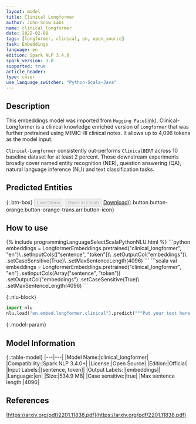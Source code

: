 ```yaml
---
layout: model
title: Clinical Longformer
author: John Snow Labs
name: clinical_longformer
date: 2022-02-08
tags: [longformer, clinical, en, open_source]
task: Embeddings
language: en
edition: Spark NLP 3.4.0
spark_version: 3.0
supported: true
article_header:
type: cover
use_language_switcher: "Python-Scala-Java"
---
```


## Description

This embeddings model was imported from `Hugging Face`([link](https://huggingface.co/yikuan8/Clinical-Longformer)). Clinical-Longformer is a clinical knowledge enriched version of `Longformer` that was further pretrained using MIMIC-III clinical notes. It allows up to 4,096 tokens as the model input. 

`Clinical-Longformer` consistently out-performs `ClinicalBERT` across 10 baseline dataset for at least 2 percent. Those downstream experiments broadly cover named entity recognition (NER), question answering (QA), natural language inference (NLI) and text classification tasks.

## Predicted Entities



{:.btn-box}
<button class="button button-orange" disabled>Live Demo</button>
<button class="button button-orange" disabled>Open in Colab</button>
[Download](https://s3.amazonaws.com/auxdata.johnsnowlabs.com/public/models/clinical_longformer_en_3.4.0_3.0_1644309598171.zip){:.button.button-orange.button-orange-trans.arr.button-icon}

## How to use



<div class="tabs-box" markdown="1">
{% include programmingLanguageSelectScalaPythonNLU.html %}
```python
embeddings = LongformerEmbeddings.pretrained("clinical_longformer", "en")\
.setInputCols(["sentence", "token"])\
.setOutputCol("embeddings")\
.setCaseSensitive(True)\
.setMaxSentenceLength(4096)
```
```scala
val embeddings = LongformerEmbeddings.pretrained("clinical_longformer", "en")
.setInputCols(Array("sentence", "token"))
.setOutputCol("embeddings")
.setCaseSensitive(True)\
.setMaxSentenceLength(4096)
```


{:.nlu-block}
```python
import nlu
nlu.load("en.embed.longformer.clinical").predict("""Put your text here.""")
```

</div>

{:.model-param}
## Model Information

{:.table-model}
|---|---|
|Model Name:|clinical_longformer|
|Compatibility:|Spark NLP 3.4.0+|
|License:|Open Source|
|Edition:|Official|
|Input Labels:|[sentence, token]|
|Output Labels:|[embeddings]|
|Language:|en|
|Size:|534.9 MB|
|Case sensitive:|true|
|Max sentence length:|4096|

## References

[https://arxiv.org/pdf/2201.11838.pdf](https://arxiv.org/pdf/2201.11838.pdf)
